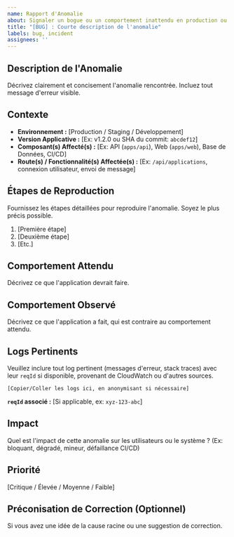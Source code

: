 ```yaml
---
name: Rapport d'Anomalie
about: Signaler un bogue ou un comportement inattendu en production ou en test.
title: "[BUG] : Courte description de l'anomalie"
labels: bug, incident
assignees: ''
---
```


## Description de l'Anomalie

Décrivez clairement et concisement l'anomalie rencontrée. Incluez tout message d'erreur visible.

## Contexte

*   **Environnement :** [Production / Staging / Développement]
*   **Version Applicative :** [Ex: v1.2.0 ou SHA du commit: `abcdef12`]
*   **Composant(s) Affecté(s) :** [Ex: API (`apps/api`), Web (`apps/web`), Base de Données, CI/CD]
*   **Route(s) / Fonctionnalité(s) Affectée(s) :** [Ex: `/api/applications`, connexion utilisateur, envoi de message]

## Étapes de Reproduction

Fournissez les étapes détaillées pour reproduire l'anomalie. Soyez le plus précis possible.

1.  [Première étape]
2.  [Deuxième étape]
3.  [Etc.]

## Comportement Attendu

Décrivez ce que l'application devrait faire.

## Comportement Observé

Décrivez ce que l'application a fait, qui est contraire au comportement attendu.

## Logs Pertinents

Veuillez inclure tout log pertinent (messages d'erreur, stack traces) avec leur `reqId` si disponible, provenant de CloudWatch ou d'autres sources.

```
[Copier/Coller les logs ici, en anonymisant si nécessaire]
```
**`reqId` associé :** [Si applicable, ex: `xyz-123-abc`]

## Impact

Quel est l'impact de cette anomalie sur les utilisateurs ou le système ? (Ex: bloquant, dégradé, mineur, défaillance CI/CD)

## Priorité

[Critique / Élevée / Moyenne / Faible]

## Préconisation de Correction (Optionnel)

Si vous avez une idée de la cause racine ou une suggestion de correction.

